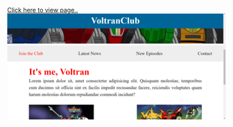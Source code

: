 [Click here to view page..](https://mustafa-3.github.io/voltran/)
![](https://github.com/mustafa-3/voltran/blob/master/assets/voltran-preview.png)
